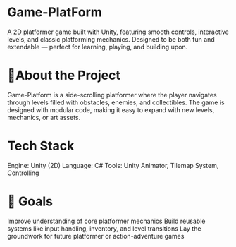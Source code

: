 # Game-PlatForm

A 2D platformer game built with Unity, featuring smooth controls, interactive levels, and classic platforming mechanics. Designed to be both fun and extendable — perfect for learning, playing, and building upon.

# 🧠About the Project
Game-Platform is a side-scrolling platformer where the player navigates through levels filled with obstacles, enemies, and collectibles. The game is designed with modular code, making it easy to expand with new levels, mechanics, or art assets.

# Tech Stack
Engine: Unity (2D)
Language: C#
Tools: Unity Animator, Tilemap System, Controlling

# 🎯 Goals
Improve understanding of core platformer mechanics
Build reusable systems like input handling, inventory, and level transitions
Lay the groundwork for future platformer or action-adventure games
